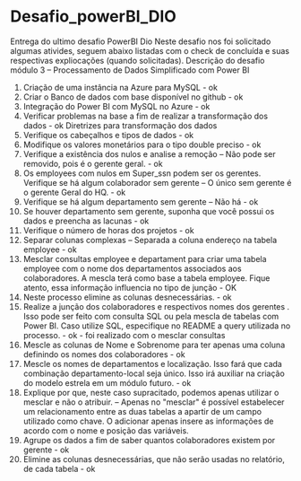 # Desafio_powerBI_DIO
Entrega do ultimo desafio PowerBI Dio
Neste desafio nos foi solicitado algumas ativides, seguem abaixo listadas com o check de concluída e suas respectivas expliocações (quando solicitadas).
Descrição do desafio módulo 3 – Processamento de Dados Simplificado com Power BI
1.	Criação de uma instância na Azure para MySQL - ok
2.	Criar o Banco de dados com base disponível no github - ok
3.	Integração do Power BI com MySQL no Azure - ok
4.	Verificar problemas na base a fim de realizar a transformação dos dados - ok
Diretrizes para transformação dos dados
1.	Verifique os cabeçalhos e tipos de dados - ok
2.	Modifique os valores monetários para o tipo double preciso - ok
3.	Verifique a existência dos nulos e analise a remoção – Não pode ser removido, pois é o gerente geral. - ok
4.	Os employees com nulos em Super_ssn podem ser os gerentes. Verifique se há algum colaborador sem gerente – O único sem gerente é o gerente Geral do HQ. - ok
5.	Verifique se há algum departamento sem gerente – Não há  - ok
6.	Se houver departamento sem gerente, suponha que você possui os dados e preencha as lacunas - ok
7.	Verifique o número de horas dos projetos - ok
8.	Separar colunas complexas – Separada a coluna endereço na tabela employee - ok
9.	Mesclar consultas employee e departament para criar uma tabela employee com o nome dos departamentos associados aos colaboradores. 
A mescla terá como base a tabela employee. Fique atento, essa informação influencia no tipo de junção - OK
10.	Neste processo elimine as colunas desnecessárias. - ok
11.	Realize a junção dos colaboradores e respectivos nomes dos gerentes .
Isso pode ser feito com consulta SQL ou pela mescla de tabelas com Power BI. Caso utilize SQL, especifique no README a query utilizada no processo. - ok - foi realizado com o mesclar consultas
12.	Mescle as colunas de Nome e Sobrenome para ter apenas uma coluna definindo os nomes dos colaboradores - ok
13.	Mescle os nomes de departamentos e localização. Isso fará que cada combinação departamento-local seja único. Isso irá auxiliar na criação do modelo estrela em um módulo futuro. - ok
14.	Explique por que, neste caso supracitado, podemos apenas utilizar o mesclar e não o atribuir. – Apenas no "mesclar" é possível estabelecer um relacionamento entre as duas tabelas a apartir de um campo utilizado como chave.
O adicionar apenas insere as informações de acordo com o nome e posição das variáveis.
15.	Agrupe os dados a fim de saber quantos colaboradores existem por gerente - ok
16.	Elimine as colunas desnecessárias, que não serão usadas no relatório, de cada tabela - ok
